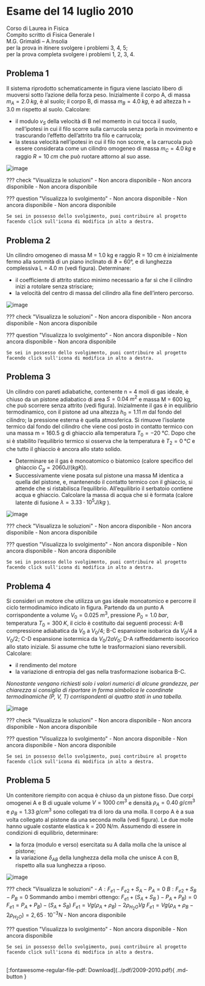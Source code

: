 # Esame del 14 luglio 2010
Corso di Laurea in Fisica <br>
Compito scritto di Fisica Generale I <br>
M.G. Grimaldi – A.Insolia <br>
per la prova in itinere svolgere i problemi 3, 4, 5; <br>
per la prova completa svolgere i problemi 1, 2, 3, 4. <br>

## Problema 1
Il sistema riprodotto schematicamente in figura viene lasciato libero di muoversi sotto l’azione della forza peso. Inizialmente il corpo A, di massa $m_A = 2.0 \; kg$, è al suolo; il corpo B, di massa $m_B = 4.0 \; kg$, è ad altezza h = 3.0 m rispetto al suolo. Calcolare:

- il modulo $v_S$ della velocità di B nel momento in cui tocca il suolo, nell’ipotesi in cui il filo scorre sulla carrucola senza porla in movimento e trascurando l’effetto dell’attrito tra filo e carrucola;
- la stessa velocità nell’ipotesi in cui il filo non scorre, e la carrucola può essere considerata come un cilindro omogeneo di massa $m_C = 4.0 \; kg$ e raggio $R = 10 \; cm$ che può ruotare attorno al suo asse.

![image](https://user-images.githubusercontent.com/77018886/153301910-d6c427a4-f3f9-4c98-9a03-8162fb98be4f.png)

??? check "Visualizza le soluzioni"
    - Non ancora disponibile
    - Non ancora disponibile
    - Non ancora disponibile

??? question "Visualizza lo svolgimento"
    - Non ancora disponibile
    - Non ancora disponibile
    - Non ancora disponibile
    
    Se sei in possesso dello svolgimento, puoi contribuire al progetto facendo click sull'icona di modifica in alto a destra.

## Problema 2
Un cilindro omogeneo di massa M = 1.0 kg e raggio R = 10 cm è inizialmente fermo alla sommità di un piano inclinato di ϑ = 60°, e di lunghezza complessiva L = 4.0 m (vedi figura). Determinare:

- il coefficiente di attrito statico minimo necessario a far sì che il cilindro inizi a rotolare senza strisciare;
- la velocità del centro di massa del cilindro alla fine dell’intero percorso.

![image](https://user-images.githubusercontent.com/77018886/153301942-5ce36d36-8520-4c37-9be3-0fcb2fab5d0e.png)

??? check "Visualizza le soluzioni"
    - Non ancora disponibile
    - Non ancora disponibile
    - Non ancora disponibile

??? question "Visualizza lo svolgimento"
    - Non ancora disponibile
    - Non ancora disponibile
    - Non ancora disponibile
    
    Se sei in possesso dello svolgimento, puoi contribuire al progetto facendo click sull'icona di modifica in alto a destra.

## Problema 3
Un cilindro con pareti adiabatiche, contenente n = 4 moli di gas ideale, è chiuso da un pistone adiabatico di area $S = 0.04 \; m^2$ e massa M = 600 kg, che può scorrere senza attrito (vedi figura). Inizialmente il gas è in equilibrio termodinamico, con il pistone ad una altezza $h_0 = 1.11 \; m$ dal fondo del cilindro; la pressione esterna è quella atmosferica. Si rimuove l’isolante termico dal fondo del cilindro che viene così posto in contatto termico con una massa m = 160.5 g di ghiaccio alla temperatura $T_0 = -20 \; °C$. Dopo che si è stabilito l’equilibrio termico si osserva che la temperatura è $T_2 = 0 \; °C$ e che tutto il ghiaccio è ancora allo stato solido.

- Determinare se il gas è monoatomico o biatomico (calore specifico del ghiaccio $C_g = 2060 J/(kg K)$).
- Successivamente viene posata sul pistone una massa M identica a quella del pistone, e, mantenendo il contatto termico con il ghiaccio, si attende che si ristabilisca l’equilibrio. All’equilibrio il serbatoio contiene acqua e ghiaccio. Calcolare la massa di acqua che si è formata (calore latente di fusione $λ = 3.33 \cdot 10^5 J/kg$ ).

![image](https://user-images.githubusercontent.com/77018886/153302022-0f73668a-c1ae-45c8-867e-00feb8c4fce6.png)

??? check "Visualizza le soluzioni"
    - Non ancora disponibile
    - Non ancora disponibile
    - Non ancora disponibile

??? question "Visualizza lo svolgimento"
    - Non ancora disponibile
    - Non ancora disponibile
    - Non ancora disponibile
    
    Se sei in possesso dello svolgimento, puoi contribuire al progetto facendo click sull'icona di modifica in alto a destra.

## Problema 4
Si consideri un motore che utilizza un gas ideale monoatomico e percorre il ciclo termodinamico indicato in figura. Partendo da un punto A corrispondente a volume $V_0 = 0.025 \; m^3$, pressione $P_0 = 1.0 \; bar$, temperatura $T_0 = 300 \; K$, il ciclo è costituito dai seguenti processi:
A-B compressione adiabatica da $V_0$ a $V_0/4$;
B-C espansione isobarica da $V_0/4$ a $V_0/2$;
C-D espansione isotermica da $V_0/2 a V_0$;
D-A raffreddamento isocorico allo stato iniziale.
Si assume che tutte le trasformazioni siano reversibili.
Calcolare:

- il rendimento del motore
- la variazione di entropia del gas nella trasformazione isobarica B-C. 

*Nonostante vengano richiesti solo i valori numerici di alcune grandezze, per chiarezza si consiglia di riportare in forma simbolica le coordinate termodinamiche (P, V, T) corrispondenti ai quattro stati in una tabella.*

![image](https://user-images.githubusercontent.com/77018886/153302064-740a33d1-4e03-4bb0-84a5-1135abd7821d.png)

??? check "Visualizza le soluzioni"
    - Non ancora disponibile
    - Non ancora disponibile
    - Non ancora disponibile

??? question "Visualizza lo svolgimento"
    - Non ancora disponibile
    - Non ancora disponibile
    - Non ancora disponibile
    
    Se sei in possesso dello svolgimento, puoi contribuire al progetto facendo click sull'icona di modifica in alto a destra.

## Problema 5
Un contenitore riempito con acqua è chiuso da un pistone fisso. Due corpi omogenei A e B di uguale volume $V = 1000 \; cm^3$ e densità $ρ_A = 0.40 \; g/cm^3$ e $ρ_B = 1.33 \; g/cm^3$ sono collegati tra di loro da una molla. Il corpo A è a sua volta collegato al pistone da una seconda molla (vedi figura). Le due molle hanno uguale costante elastica k = 200 N/m. Assumendo di essere in condizioni di equilibrio, determinare:

- la forza (modulo e verso) esercitata su A dalla molla che la unisce al pistone;
- la variazione $δ_{AB}$ della lunghezza della molla che unisce A con B, rispetto alla sua lunghezza a riposo.

![image](https://user-images.githubusercontent.com/77018886/153302094-192ea619-29d8-4afe-a8b8-50930432d323.png)

??? check "Visualizza le soluzioni"
    - $A : F_{e1}-F_{e2}+S_A-P_A=0$
    $B : F_{e2}+S_B-P_B=0$
    Sommando ambo i membri ottengo:
    $F_{e1}+(S_A+S_B\ )- P_A+P_B)=0$
    $F_{e1}= P_A+P_B)-(S_A+S_B )$
    $F_{e1}= V g (\rho_A +\rho_B )-2ρ_{H_2 O} Vg$
    $F_{e1}=Vg(\rho_A + \rho_B - 2ρ_{H_2 O})=2,65 ∙10^{-3} N$
    - Non ancora disponibile
    

??? question "Visualizza lo svolgimento"
    - Non ancora disponibile
    - Non ancora disponibile
    
    
    Se sei in possesso dello svolgimento, puoi contribuire al progetto facendo click sull'icona di modifica in alto a destra.

<br>
[:fontawesome-regular-file-pdf: Download](../pdf/2009-2010.pdf){ .md-button }
